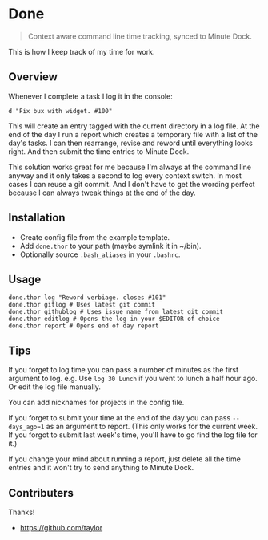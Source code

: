 # Done

> Context aware command line time tracking, synced to Minute Dock.

This is how I keep track of my time for work.

## Overview

Whenever I complete a task I log it in the console:

    d "Fix bux with widget. #100"

This will create an entry tagged with the current directory in a log file.
At the end of the day I run a report which creates a temporary file with a list
of the day's tasks. I can then rearrange, revise and reword until everything
looks right. And then submit the time entries to Minute Dock.

This solution works great for me because I'm always at the command line anyway
and it only takes a second to log every context switch. In most cases I can
reuse a git commit. And I don't have to get the wording perfect because I can
always tweak things at the end of the day.

## Installation

* Create config file from the example template.
* Add `done.thor` to your path (maybe symlink it in ~/bin).
* Optionally source `.bash_aliases` in your `.bashrc`.

## Usage

    done.thor log "Reword verbiage. closes #101"
    done.thor gitlog # Uses latest git commit
    done.thor githublog # Uses issue name from latest git commit
    done.thor editlog # Opens the log in your $EDITOR of choice
    done.thor report # Opens end of day report

## Tips

If you forget to log time you can pass a number of minutes as the first
argument to log. e.g. Use `log 30 Lunch` if you went to lunch a half hour
ago. Or edit the log file manually.

You can add nicknames for projects in the config file.

If you forget to submit your time at the end of the day you can pass
`--days_ago=1` as an argument to report. (This only works for the current week.
If you forgot to submit last week's time, you'll have to go find the log file
for it.)

If you change your mind about running a report, just delete all the time
entries and it won't try to send anything to Minute Dock.

## Contributers

Thanks!

* https://github.com/taylor
